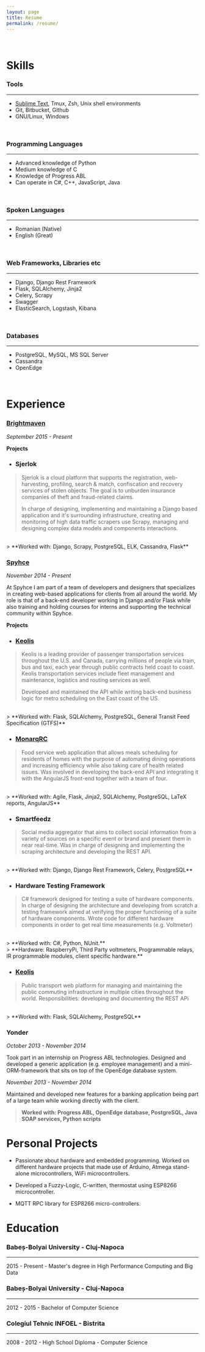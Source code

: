 ```yaml
---
layout: page
title: Resume
permalink: /resume/
---
```


<br/>

# Skills <a href="javascript:window.print()"><i class="resume-print icon-print"></i></a>

### Tools
--------

- [Sublime Text](https://github.com/candale/work_env_conf), Tmux, Zsh, Unix shell environments
- Git, Bitbucket, Github
- GNU/Linux, Windows

<br/>

### Programming Languages
------------------------
- Advanced knowledge of Python
- Medium knowledge of C
- Knowledge of Progress ABL
- Can operate in C#, C++, JavaScript, Java

<br/>

### Spoken Languages
-------------------
- Romanian (Native)
- English (Great)

<br/>

### Web Frameworks, Libraries etc
-----------------
- Django, Django Rest Framework
- Flask, SQLAlchemy, Jinja2
- Celery, Scrapy
- Swagger
- ElasticSearch, Logstash, Kibana

<br/>

### Databases
------------
- PostgreSQL, MySQL, MS SQL Server
- Cassandra
- OpenEdge

<br/>

# Experience

### <a href="http://brightmaven.com/">Brightmaven</a>
*September 2015 - Present*

**Projects**

* ### Sjerlok

> Sjerlok is a cloud platform that supports the registration, web-harvesting, profiling, search & match, confiscation and recovery services of stolen objects. The goal is to unburden insurance companies of theft and fraud-related claims.
>
> In charge of designing, implementing and maintaining a Django based application and it's surrounding infrastructure, creating and monitoring of high data traffic scrapers use Scrapy, managing and designing complex data models and components interactions.
<br>
> **Worked with: Django, Scrapy, PostgreSQL, ELK, Cassandra, Flask**

### <a href="http://spyhce.com/">Spyhce</a>
*November 2014 - Present*

At Spyhce I am part of a team of developers and designers that specializes in
creating web-based applications for clients from all around the world.
My role is that of a back-end developer working in Django and/or Flask while also training and holding courses for interns and supporting the technical community within Spyhce.

**Projects**

* ### <a href="http://www.keolis.com/en">Keolis</a>

> Keolis is a leading provider of passenger transportation services throughout the U.S. and Canada, carrying millions of people via train, bus and taxi, each year through public contracts held coast to coast. Keolis transportation services include fleet management and maintenance, logistics and routing services as well.
> 
> Developed and maintained the API while writing back-end business logic for metro scheduling on the East coast of the US. 
<br/>
> **Worked with: Flask, SQLAlchemy, PostgreSQL, General Transit Feed Specification (GTFS)**

* ### <a href="https://www.monarqrc.com/">MonarqRC</a>

> Food service web application that allows meals scheduling for residents of
> homes with the purpose of automating dining operations and increasing efficiency
> while also taking care of health related issues.
> Was involved in developing the back-end API and integrating it with the
> AngularJS front-end together with a team of four.
<br/>
> **Worked with: Agile, Flask, Jinja2, SQLAlchemy, PostgreSQL, LaTeX reports, AngularJS**

* ### Smartfeedz

> Social media aggregator that aims to collect social information
> from a variety of sources on a specific event or brand and present them in
> near real-time.
> Was in charge of designing and implementing the scraping architecture and
> developing the REST API.
<br/>
> **Worked with: Django, Django Rest Framework, Celery, PostgreSQL**

* ### Hardware Testing Framework

> C# framework designed for testing a suite of hardware components.
> In charge of designing the architecture and developing from scratch a testing
> framework aimed at verifying the proper functioning of a suite of hardware
> components. Wrote code for different hardware components in order to get real
> time measurements (e.g. Voltmeter)
<br/>
> **Worked with: C#, Python, NUnit.**
<br/>
> **Hardware: RaspberryPi, Third Party voltmeters, Programmable relays, IR programmable modules, client specific hardware.**

* ### <a href="http://www.keolis.com/en.html">Keolis<a>

> Public transport web platform for managing and maintaining the public commuting
> infrastructure in multiple cities throughout the world.
> Responsibilities: developing and documenting the REST APi
<br/>
> **Worked with: Flask, SQLAlchemy, PostgreSQL**

### Yonder
*October 2013 - November 2014*

Took part in an internship on Progress ABL technologies. Designed and developed
a generic application (e.g. employee management) and a mini-ORM-framework that
sits on top of the OpenEdge database system.

*November 2013 - November 2014*

Maintained and developed new features for a banking application being part of a
large team while working directly with the client.
> **Worked with: Progress ABL, OpenEdge database, PostgreSQL, Java SOAP services, Python scripts**

# Personal Projects

* Passionate about hardware and embedded programming. Worked on different
hardware projects that made use of Arduino, Atmega stand-alone microcontrollers,
WiFi microcontrollers.

* Developed a Fuzzy-Logic, C-written, thermostat using ESP8266 microcontroller.

* MQTT RPC library for ESP8266 micro-controllers.

# Education

### Babeș-Bolyai University - Cluj-Napoca
-----------------------------------------

2015 - Present - Master's degree in High Performance Computing and Big Data

### Babeș-Bolyai University - Cluj-Napoca
-----------------------------------------

2012 - 2015 - Bachelor of Computer Science

### Colegiul Tehnic INFOEL - Bistrita
------------------------------------------------

2008 - 2012 - High School Diploma - Computer Science
